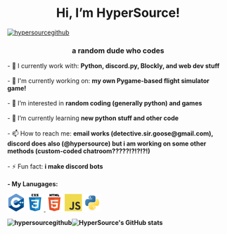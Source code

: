 <h1 align="center">Hi, I’m HyperSource!</h1>
<!-- <h2 align="center">but you may know me as HyperSource on other places!</h2> -->
<p align="left"> <a href="https://github.com/ryo-ma/github-profile-trophy"><img src="https://github-profile-trophy.vercel.app/?username=hypersourcegithub" alt="hypersourcegithub" /></a> </p>
<h3 align="center">a random dude who codes</h3>
- 🔭 I currently work with: <strong>Python, discord.py, Blockly, and web dev stuff</strong>  <br /> <br />
- 🔭 I'm currently working on: <strong>my own Pygame-based flight simulator game!</strong> <br /> <br />
- 👀 I’m interested in <strong>random coding (generally python) and games</strong>  <br /> <br />
- 🌱 I’m currently learning <strong>new python stuff and other code</strong>  <br /> <br />
- 📫 How to reach me: <strong>email works (detective.sir.goose@gmail.com), discord does also <strong>(@hypersource)</strong> but i am working on some other methods (custom-coded chatroom?????!?!?!?!)</strong>  <br /> <br />
- ⚡ Fun fact: <strong>i make discord bots<strong>  <br /> <br />
- My Lanugages: <p>
  <a href="https://www.w3schools.com/cpp/" target="_blank" rel="noreferrer">
    <img src="https://raw.githubusercontent.com/devicons/devicon/master/icons/cplusplus/cplusplus-original.svg" alt="cplusplus" width="40" height="40"/></a>
  <a href="https://www.w3schools.com/css/" target="_blank" rel="noreferrer"> <img src="https://raw.githubusercontent.com/devicons/devicon/master/icons/css3/css3-original-wordmark.svg" alt="css3" width="40" height="40"/></a><a href="https://www.w3.org/html/" target="_blank" rel="noreferrer"> 
  <img src="https://raw.githubusercontent.com/devicons/devicon/master/icons/html5/html5-original-wordmark.svg" alt="html5" width="40" height="40"/></a>
  <a href="https://developer.mozilla.org/en-US/docs/Web/JavaScript" target="_blank" rel="noreferrer"> 
  <img src="https://raw.githubusercontent.com/devicons/devicon/master/icons/javascript/javascript-original.svg" alt="javascript" width="40" height="40"/></a>
  <a href="https://www.python.org" target="_blank" rel="noreferrer">
  <img src="https://raw.githubusercontent.com/devicons/devicon/master/icons/python/python-original.svg" alt="python" width="40" height="40"/></a> </p>

<p><img align="left" src="https://hyper-vercel-html-gitstats.vercel.app/api?username=hypersourcegithub&show_icons=true&theme=tokyonight" alt="hypersourcegithub" /></p>

![HyperSource's GitHub stats](https://github-readme-stats.vercel.app/api?username=hypersourcegithub&theme=blueberry&show_icons=true)

